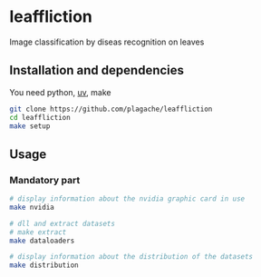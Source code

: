 # leaffliction
Image classification  by diseas recognition on leaves

## Installation and dependencies
You need python, [uv](https://github.com/astral-sh/uv?tab=readme-ov-file#uv), make
```bash
git clone https://github.com/plagache/leaffliction
cd leaffliction
make setup
```

## Usage

### Mandatory part

```bash
# display information about the nvidia graphic card in use
make nvidia

# dll and extract datasets
# make extract
make dataloaders

# display information about the distribution of the datasets
make distribution
```
